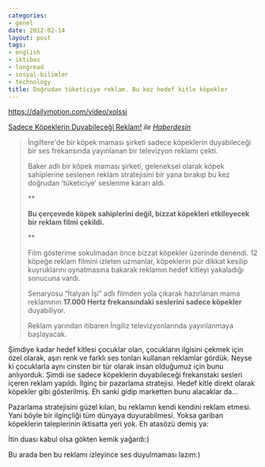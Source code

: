 ```yaml
---
categories:
- genel
date: 2012-02-14
layout: post
tags:
- english
- iktibas
- longread
- sosyal-bilimler
- technology
title: Doğrudan tüketiciye reklam. Bu kez hedef kitle köpekler
---
```


https://dailymotion.com/video/xolssi

[Sadece Köpeklerin Duyabileceği Reklam!](http://www.dailymotion.com/video/xolssi_sadece-kopeklerin-duyabileceyi-reklam_animals) _ile [Haberdesin](http://www.dailymotion.com/Haberdesin)_

>   
> 
> İngiltere'de bir köpek maması şirketi sadece köpeklerin duyabileceği bir ses frekansında yayınlanan bir televizyon reklamı çekti.
> 
> Baker adlı bir köpek maması şirketi, geleneksel olarak köpek sahiplerine seslenen reklam stratejisini bir yana bırakıp bu kez doğrudan ‘tüketiciye’ seslenme kararı aldı.
> 
> **
> 
> **Bu çerçevede köpek sahiplerini değil, bizzat köpekleri etkileyecek bir reklam filmi çekildi.**
> 
> **
> 
> Film gösterime sokulmadan önce bizzat köpekler üzerinde denendi. 12 köpeğe reklam filmini izleten uzmanlar, köpeklerin pür dikkat kesilip kuyruklarını oynatmasına bakarak reklamın hedef kitleyi yakaladığı sonucuna vardı.
> 
> Senaryosu “İtalyan İşi” adlı filmden yola çıkarak hazırlanan mama reklamının **17.000 Hertz frekansındaki seslerini sadece köpekler** duyabiliyor.
> 
> Reklam yarından itibaren İngiliz televizyonlarında yayınlanmaya başlayacak.

  

Şimdiye kadar hedef kitlesi çocuklar olan, çocukların ilgisini çekmek için özel olarak, aşırı renk ve farklı ses tonları kullanan reklamlar gördük. Neyse ki çocuklarla aynı cinsten bir tür olarak insan olduğumuz için bunu anlıyorduk. Şimdi ise sadece köpeklerin duyabileceği frekanstaki sesleri içeren reklam yapıldı. İlginç bir pazarlama stratejisi. Hedef kitle direkt olarak köpekler gibi gösterilmiş. Eh sanki gidip marketten bunu alacaklar da… 

Pazarlama stratejisini güzel kılan, bu reklamın kendi kendini reklam etmesi. Yani böyle bir ilginçliği tüm dünyaya duyurabilmesi. Yoksa gariban köpeklerin taleplerinin iktisatta yeri yok. Eh atasözü demiş ya:

İtin duası kabul olsa gökten kemik yağardı:)

Bu arada ben bu reklamı izleyince ses duyulmaması lazım:)
